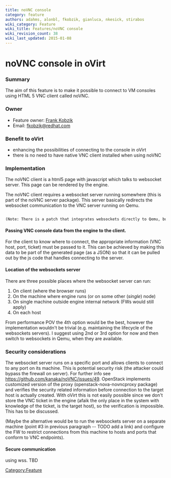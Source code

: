 ```yaml
---
title: noVNC console
category: feature
authors: adahms, alonbl, fkobzik, gianluca, nkesick, stirabos
wiki_category: Feature
wiki_title: Features/noVNC console
wiki_revision_count: 38
wiki_last_updated: 2015-01-08
---
```


# noVNC console in oVirt

### Summary

The aim of this feature is to make it possible to connect to VM consoles using HTML 5 VNC client called noVNC.

### Owner

*   Feature owner: [ Frank Kobzik](User:Fkobzik)
*   Email: fkobzik@redhat.com

### Benefit to oVirt

*   enhancing the possibilities of connecting to the console in oVirt
*   there is no need to have native VNC client installed when using noVNC

### Implementation

The noVNC client is a html5 page with javascript which talks to websocket server. This page can be rendered by the engine.

The noVNC client requires a websocket server running somewhere (this is part of the noVNC server package). This server basically redirects the websocket communication to the VNC server running on Qemu.

      (Note: There is a patch that integrates websockets directly to Qemu, but it will not be merged into DS at the time we need it to be there. As soon as it's merged, we should switch to using this feature instead of standalone websockets server).

#### Passing VNC console data from the engine to the client.

For the client to know where to connect, the appropriate information (VNC host, port, ticket) must be passed to it. This can be achieved by making this data to be part of the generated page (as a JSON) so that it can be pulled out by the js code that handles connecting to the server.

#### Location of the websockets server

There are three possible places where the websocket server can run:

1.  On client (where the browser runs)
2.  On the machine where engine runs (or on some other (_single_) node)
3.  On single machine outside engine internal network (FWs would still apply)
4.  On each host

From performance POV the 4th option would be the best, however the implementation wouldn't be trivial (e.g. maintaining the lifecycle of the websockets servers). I suggest using 2nd or 3rd option for now and then switch to websockets in Qemu, when they are available.

### Security considerations

The websocket server runs on a specific port and allows clients to connect to any port on its machine. This is potential security risk (the attacker could bypass the firewall on server). For further info see <https://github.com/kanaka/noVNC/issues/49>. OpenStack implements customized version of the proxy (openstack-nova-novncproxy package) and verifies the security related information before connection to the target host is actually created. With oVirt this is not easily possible since we don't store the VNC ticket in the engine (afaik the only place in the system with knowledge of the ticket, is the target host), so the verification is impossible. This has to be discussed.

(Maybe the alternative would be to run the websockets server on a separate machine (point #3 in previous paragraph -- TODO add a link) and configure the FW to restrict connections from this machine to hosts and ports that conform to VNC endpoints).

#### Secure communication

using wss. TBD

<Category:Feature>
